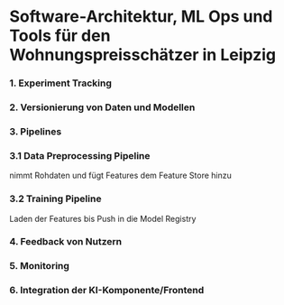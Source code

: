 # Software-Architektur, ML Ops und Tools für den Wohnungspreisschätzer in Leipzig

### 1. Experiment Tracking

### 2. Versionierung von Daten und Modellen

### 3. Pipelines
### 3.1 Data Preprocessing Pipeline
nimmt Rohdaten und fügt Features dem Feature Store hinzu
### 3.2 Training Pipeline
Laden der Features bis Push in die Model Registry

 
### 4. Feedback von Nutzern

### 5. Monitoring

### 6. Integration der KI-Komponente/Frontend
